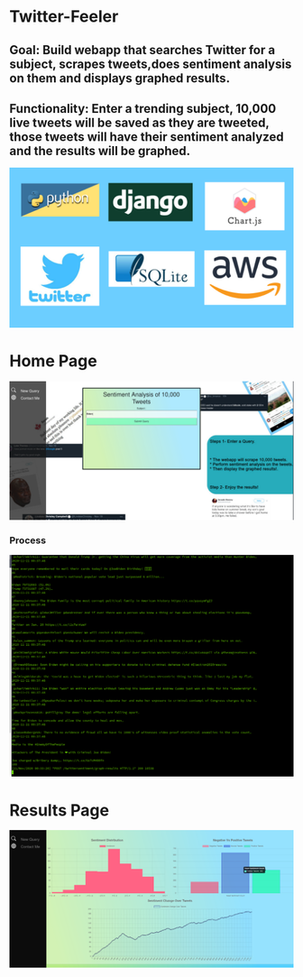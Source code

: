 # Twitter-Feeler
## Goal: Build webapp that searches Twitter for a subject, scrapes tweets,does sentiment analysis on them and displays graphed results.

## Functionality: Enter a trending subject, 10,000 live tweets will be saved as they are tweeted, those tweets will have their sentiment analyzed and the results will be graphed.

![](imgs/image1.jpg)

# Home Page

![](imgs/home1.png)

### Process

![](imgs/tweetscrape.png)

# Results Page

![](imgs/result2.png)
